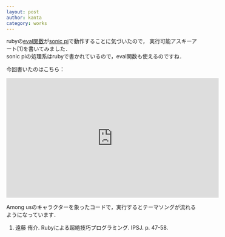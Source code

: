 ```yaml
---
layout: post
author: kanta
category: works
---
```


rubyの[eval関数](https://docs.ruby-lang.org/ja/latest/method/Kernel/m/eval.html)が[sonic pi](https://sonic-pi.net/)で動作することに気づいたので，
実行可能アスキーアート[1]を書いてみました．  
sonic piの処理系はrubyで書かれているので，eval関数も使えるのですね．

今回書いたのはこちら：
<iframe width="560" height="315" src="https://www.youtube.com/embed/zALbd4VHH8I" title="YouTube video player" frameborder="0" allow="accelerometer; autoplay; clipboard-write; encrypted-media; gyroscope; picture-in-picture" allowfullscreen></iframe>

Among usのキャラクターを象ったコードで，実行するとテーマソングが流れるようになっています．  

1. 遠藤 侑介. Rubyによる超絶技巧プログラミング. IPSJ. p. 47-58.